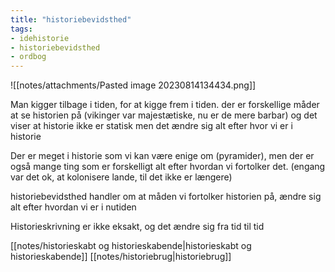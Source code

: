 ```yaml
---
title: "historiebevidsthed"
tags: 
- idehistorie
- historiebevidsthed
- ordbog
---
```


![[notes/attachments/Pasted image 20230814134434.png]]

Man kigger tilbage i tiden, for at kigge frem i tiden.
der er forskellige måder at se historien på (vikinger var majestætiske, nu er de mere barbar)
og det viser at historie ikke er statisk men det ændre sig alt efter hvor vi er i historie

Der er meget i historie som vi kan være enige om (pyramider), men der er også mange ting som er forskelligt alt efter hvordan vi fortolker det. (engang var det ok, at kolonisere lande, til det ikke er længere)

historiebevidsthed handler om at måden vi fortolker historien på, ændre sig alt efter hvordan vi er i nutiden

Historieskrivning er ikke eksakt, og det ændre sig fra tid til tid

[[notes/historieskabt og historieskabende|historieskabt og historieskabende]]
[[notes/historiebrug|historiebrug]]

